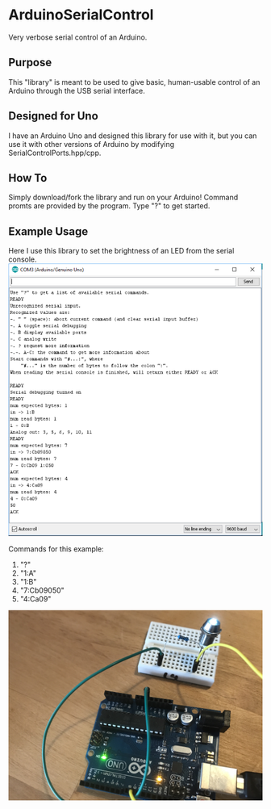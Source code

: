# ArduinoSerialControl
Very verbose serial control of an Arduino.

## Purpose
This "library" is meant to be used to give basic, human-usable control of an Arduino through the USB serial interface.

## Designed for Uno
I have an Arduino Uno and designed this library for use with it, but you can use it with other versions of Arduino by modifying SerialControlPorts.hpp/cpp.

## How To
Simply download/fork the library and run on your Arduino! Command promts are provided by the program. Type "?" to get started.

## Example Usage
Here I use this library to set the brightness of an LED from the serial console.
![serial console output](/pics/exampleUsage.PNG)

Commands for this example:

1. "?"
2. "1:A"
3. "1:B"
4. "7:Cb09050"
5. "4:Ca09"

![use with arduino](/pics/exampleSetup.jpg)
